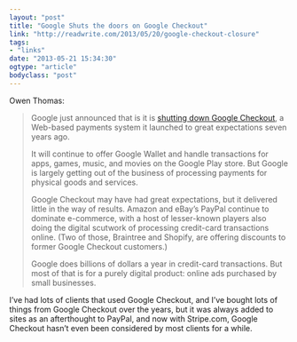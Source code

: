 ```yaml
---
layout: "post"
title: "Google Shuts the doors on Google Checkout"
link: "http://readwrite.com/2013/05/20/google-checkout-closure"
tags: 
- "links"
date: "2013-05-21 15:34:30"
ogtype: "article"
bodyclass: "post"
---
```


Owen Thomas:

> Google just announced that is it is [shutting down Google Checkout](http://googlecommerce.blogspot.com/2013/05/an-update-to-google-checkout-for.html), a Web-based payments system it launched to great expectations seven years ago.
> 
> It will continue to offer Google Wallet and handle transactions for apps, games, music, and movies on the Google Play store. But Google is largely getting out of the business of processing payments for physical goods and services.
> 
> Google Checkout may have had great expectations, but it delivered little in the way of results. Amazon and eBay’s PayPal continue to dominate e-commerce, with a host of lesser-known players also doing the digital scutwork of processing credit-card transactions online. (Two of those, Braintree and Shopify, are offering discounts to former Google Checkout customers.)
> 
> Google does billions of dollars a year in credit-card transactions. But most of that is for a purely digital product: online ads purchased by small businesses.

I’ve had lots of clients that used Google Checkout, and I’ve bought lots of things from Google Checkout over the years, but it was always added to sites as an afterthought to PayPal, and now with Stripe.com, Google Checkout hasn’t even been considered by most clients for a while.